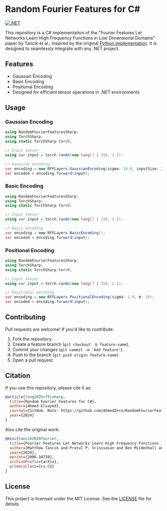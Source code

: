 # Random Fourier Features for C#

[![.NET](https://img.shields.io/badge/.NET-C%23-blue)](https://dotnet.microsoft.com/)

This repository is a C# implementation of the "Fourier Features Let Networks Learn High Frequency Functions in Low Dimensional Domains" paper by Tancik et al., inspired by the original [Python implementation](https://github.com/jmclong/random-fourier-features-pytorch). It is designed to seamlessly integrate with any .NET project.

## Features

- Gaussian Encoding
- Basic Encoding
- Positional Encoding
- Designed for efficient tensor operations in .NET environments

## Usage

### Gaussian Encoding

```csharp
using RandomFourierFeaturesSharp;
using TorchSharp;
using static TorchSharp.torch;

// Input tensor
using var input = torch.randn(new long[] { 256, 2 });

// Gaussian encoding
var encoding = new RFFLayers.GaussianEncoding(sigma: 10.0, inputSize: 2, encodedSize: 256);
var encoded = encoding.forward(input);
```

### Basic Encoding

```csharp
using RandomFourierFeaturesSharp;
using TorchSharp;
using static TorchSharp.torch;

// Input tensor
using var input = torch.randn(new long[] { 256, 2 });

// Basic encoding
var encoding = new RFFLayers.BasicEncoding();
var encoded = encoding.forward(input);
```

### Positional Encoding

```csharp
using RandomFourierFeaturesSharp;
using TorchSharp;
using static TorchSharp.torch;

// Input tensor
using var input = torch.randn(new long[] { 256, 2 });

// Positional encoding
var encoding = new RFFLayers.PositionalEncoding(sigma: 1.0, m: 10);
var encoded = encoding.forward(input);
```

## Contributing

Pull requests are welcome! If you'd like to contribute:

1. Fork the repository.
2. Create a feature branch (`git checkout -b feature-name`).
3. Commit your changes (`git commit -m 'Add feature'`).
4. Push to the branch (`git push origin feature-name`).
5. Open a pull request.

## Citation

If you use this repository, please cite it as:

```bibtex
@article{long2025rffcsharp,
  title={Random Fourier Features for C#},
  author={Ahmed Elsayed},
  journal={GitHub. Note: https://github.com/AhmedZero/RandomFourierFeaturesSharp},
  year={2024}
}
```

Also cite the original work:

```bibtex
@misc{tancik2020fourier,
  title={Fourier Features Let Networks Learn High Frequency Functions in Low Dimensional Domains}, 
  author={Matthew Tancik and Pratul P. Srinivasan and Ben Mildenhall and Sara Fridovich-Keil and Nithin Raghavan and Utkarsh Singhal and Ravi Ramamoorthi and Jonathan T. Barron and Ren Ng},
  year={2020},
  eprint={2006.10739},
  archivePrefix={arXiv},
  primaryClass={cs.CV}
}
```
## License

This project is licensed under the MIT License. See the [LICENSE](LICENSE) file for details.

